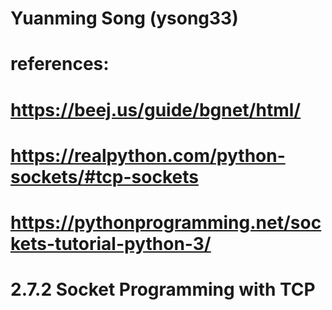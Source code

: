 # Yuanming Song (ysong33)

# references:
# https://beej.us/guide/bgnet/html/
# https://realpython.com/python-sockets/#tcp-sockets
# https://pythonprogramming.net/sockets-tutorial-python-3/

# 2.7.2 Socket Programming with TCP
